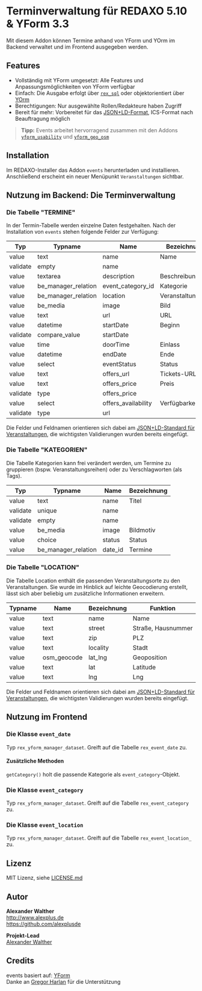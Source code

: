 # Terminverwaltung für REDAXO 5.10 & YForm 3.3

Mit diesem Addon können Termine anhand von YForm und YOrm im Backend verwaltet und im Frontend ausgegeben werden.

## Features

* Vollständig mit YForm umgesetzt: Alle Features und Anpassungsmöglichkeiten von YForm verfügbar
* Einfach: Die Ausgabe erfolgt über [`rex_sql`](https://redaxo.org/doku/master/datenbank-queries) oder objektorientiert über [YOrm](https://github.com/yakamara/redaxo_yform_docs/blob/master/de_de/yorm.md)
* Berechtigungen: Nur ausgewählte Rollen/Redakteure haben Zugriff
* Bereit für mehr: Vorbereitet für das [JSON+LD-Format](https://jsonld.com/event/), ICS-Format nach Beauftragung möglich

> **Tipp:** Events arbeitet hervorragend zusammen mit den Addons [`yform_usability`](https://github.com/FriendsOfREDAXO/yform_usability/) und [`yform_geo_osm`](https://github.com/FriendsOfREDAXO/yform_geo_osm)

## Installation

Im REDAXO-Installer das Addon `events` herunterladen und installieren. Anschließend erscheint ein neuer Menüpunkt `Veranstaltungen` sichtbar.

## Nutzung im Backend: Die Terminverwaltung

### Die Tabelle "TERMINE"

In der Termin-Tabelle werden einzelne Daten festgehalten. Nach der Installation von `events` stehen folgende Felder zur Verfügung:

| Typ      	| Typname             	| Name                	| Bezeichnung       	|
|----------	|---------------------	|---------------------	|-------------------	|
| value    	| text                	| name                	| Name              	|
| validate 	| empty               	| name                	|                   	|
| value    	| textarea            	| description         	| Beschreibung      	|
| value    	| be_manager_relation 	| event_category_id   	| Kategorie         	|
| value    	| be_manager_relation 	| location            	| Veranstaltungsort 	|
| value    	| be_media            	| image               	| Bild              	|
| value    	| text                	| url                 	| URL               	|
| value    	| datetime            	| startDate           	| Beginn            	|
| validate 	| compare_value       	| startDate           	|                   	|
| value    	| time                	| doorTime            	| Einlass           	|
| value    	| datetime            	| endDate             	| Ende              	|
| value    	| select              	| eventStatus         	| Status            	|
| value    	| text                	| offers_url          	| Tickets-URL       	|
| value    	| text                	| offers_price        	| Preis             	|
| validate 	| type                	| offers_price        	|                   	|
| value    	| select              	| offers_availability 	| Verfügbarkeit     	|
| validate 	| type                	| url                 	|                   	|

Die Felder und Feldnamen orientieren sich dabei am [JSON+LD-Standard für Veranstaltungen](https://jsonld.com/event/), die wichtigsten Validierungen wurden bereits eingefügt.

### Die Tabelle "KATEGORIEN"

Die Tabelle Kategorien kann frei verändert werden, um Termine zu gruppieren (bspw. Veranstaltungsreihen) oder zu Verschlagworten (als Tags).

| Typ      	| Typname             	| Name    	| Bezeichnung 	|
|----------	|---------------------	|---------	|-------------	|
| value    	| text                	| name    	| Titel       	|
| validate 	| unique              	| name    	|             	|
| validate 	| empty               	| name    	|             	|
| value    	| be_media            	| image   	| Bildmotiv   	|
| value    	| choice              	| status  	| Status      	|
| value    	| be_manager_relation 	| date_id 	| Termine     	|

### Die Tabelle "LOCATION"

Die Tabelle Location enthält die passenden Veranstaltungsorte zu den Veranstaltungen. Sie wurde im Hinblick auf leichte Geocodierung erstellt, lässt sich aber beliebig um zusätzliche Informationen erweitern.

| Typname 	| Name        	| Bezeichnung 	| Funktion           	|
|---------	|-------------	|-------------	|--------------------	|
| value   	| text        	| name        	| Name               	|
| value   	| text        	| street      	| Straße, Hausnummer 	|
| value   	| text        	| zip         	| PLZ                	|
| value   	| text        	| locality    	| Stadt              	|
| value   	| osm_geocode 	| lat_lng     	| Geoposition        	|
| value   	| text        	| lat         	| Latitude           	|
| value   	| text        	| lng         	| Lng                	|

Die Felder und Feldnamen orientieren sich dabei am [JSON+LD-Standard für Veranstaltungen](https://jsonld.com/event/), die wichtigsten Validierungen wurden bereits eingefügt.

## Nutzung im Frontend

### Die Klasse `event_date`

Typ `rex_yform_manager_dataset`. Greift auf die Tabelle `rex_event_date` zu.

#### Zusätzliche Methoden

`getCategory()` holt die passende Kategorie als `event_category`-Objekt.

### Die Klasse `event_category`

Typ `rex_yform_manager_dataset`. Greift auf die Tabelle `rex_event_category` zu.

### Die Klasse `event_location`

Typ `rex_yform_manager_dataset`. Greift auf die Tabelle `rex_event_location_` zu.

## Lizenz

MIT Lizenz, siehe [LICENSE.md](https://github.com/alexplusde/events/blob/master/LICENSE.md)  

## Autor

**Alexander Walther**  
http://www.alexplus.de  
https://github.com/alexplusde  

**Projekt-Lead**  
[Alexander Walther](https://github.com/alexplusde)

## Credits

events basiert auf: [YForm](https://github.com/yakamara/redaxo_yform)  
Danke an [Gregor Harlan](https://github.com/gharlan) für die Unterstützung